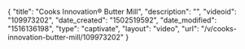 {
    "title": "Cooks Innovation&reg; Butter Mill",
    "description": "",
    "videoid": "109973202",
    "date_created": "1502519592",
    "date_modified": "1516136198",
    "type": "captivate",
    "layout": "video",
    "url": "\/v\/cooks-innovation-butter-mill\/109973202"
}